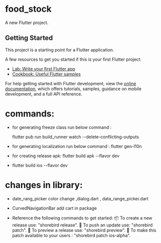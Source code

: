 # food_stock

A new Flutter project.

## Getting Started

This project is a starting point for a Flutter application.

A few resources to get you started if this is your first Flutter project:

- [Lab: Write your first Flutter app](https://docs.flutter.dev/get-started/codelab)
- [Cookbook: Useful Flutter samples](https://docs.flutter.dev/cookbook)

For help getting started with Flutter development, view the
[online documentation](https://docs.flutter.dev/), which offers tutorials,
samples, guidance on mobile development, and a full API reference.

# commands:

- for generating freeze class run below command :

  flutter pub run build_runner watch --delete-conflicting-outputs

- for generating localization run below command :
  flutter gen-l10n

- for creating release apk:
  flutter build apk --flavor dev
- flutter build ios --flavor dev

# changes in library:

- date_rang_picker color change ,dialog.dart , data_range_picker.dart
- CurvedNavigationBar add cart in package

- Reference the following commands to get started:
  📦 To create a new release use: "shorebird release".
  🚀 To push an update use: "shorebird patch".
  👀 To preview a release use: "shorebird preview".
  🚀 To make this patch available to your users : "shorebird patch ios-alpha".
